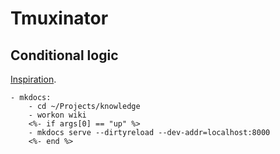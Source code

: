 Tmuxinator
===

Conditional logic
---

[Inspiration](https://github.com/tmuxinator/tmuxinator/issues/658).

```
- mkdocs:
    - cd ~/Projects/knowledge
    - workon wiki
    <%- if args[0] == "up" %>
    - mkdocs serve --dirtyreload --dev-addr=localhost:8000
    <%- end %>
```
